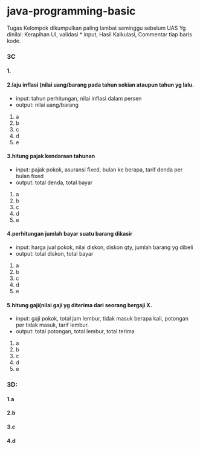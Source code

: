 # java-programming-basic
 Tugas Kelompok dikumpulkan paling lambat seminggu sebelum UAS
Yg dinilai: Kerapihan UI, validasi * input, Hasil Kalkulasi, Commentar tiap baris kode.

### 3C

#### 1.

#### 2.laju inflasi (nilai uang/barang pada tahun sekian ataupun tahun yg lalu.
  * input: tahun perhitungan, nilai inflasi dalam persen
  * output: nilai uang/barang

  1. a
  2. b
  3. c
  4. d
  5. e

#### 3.hitung pajak kendaraan tahunan
  * input: pajak pokok, asuransi fixed, bulan ke berapa, tarif denda per bulan fixed
  * output: total denda, total bayar

  1. a
  2. b
  3. c
  4. d
  5. e

#### 4.perhitungan jumlah bayar suatu barang dikasir
  * input: harga jual pokok, nilai diskon, diskon qty, jumlah barang yg dibeli
  * output: total diskon, total bayar

  1. a
  2. b
  3. c
  4. d
  5. e

#### 5.hitung gaji(nilai gaji yg diterima dari seorang bergaji X.
  * input: gaji pokok, total jam lembur, tidak masuk berapa kali, potongan per tidak masuk, tarif lembur.
  * output: total potongan, total lembur, total terima

  1. a
  2. b
  3. c
  4. d
  5. e

### 3D:

#### 1.a

#### 2.b 

#### 3.c

#### 4.d

